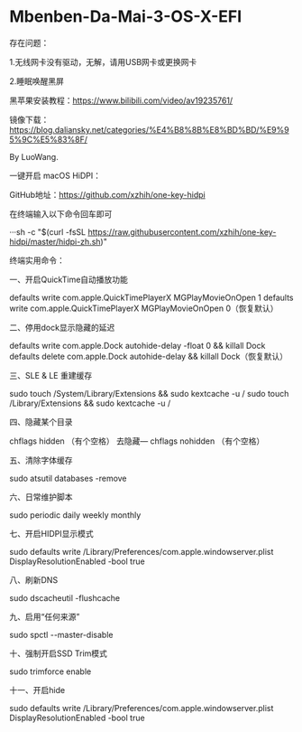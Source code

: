 # Mbenben-Da-Mai-3-OS-X-EFI

存在问题：

1.无线网卡没有驱动，无解，请用USB网卡或更换网卡

2.睡眠唤醒黑屏

黑苹果安装教程：https://www.bilibili.com/video/av19235761/

镜像下载：https://blog.daliansky.net/categories/%E4%B8%8B%E8%BD%BD/%E9%95%9C%E5%83%8F/

By LuoWang.

一键开启 macOS HiDPI：

GitHub地址：https://github.com/xzhih/one-key-hidpi

在终端输入以下命令回车即可

···sh -c "$(curl -fsSL https://raw.githubusercontent.com/xzhih/one-key-hidpi/master/hidpi-zh.sh)"

终端实用命令：

一、开启QuickTime自动播放功能
 
defaults write com.apple.QuickTimePlayerX MGPlayMovieOnOpen 1
defaults write com.apple.QuickTimePlayerX MGPlayMovieOnOpen 0（恢复默认）

二、停用dock显示隐藏的延迟
 
defaults write com.apple.Dock autohide-delay -float 0 && killall Dock
defaults delete com.apple.Dock autohide-delay && killall Dock（恢复默认）
 
三、SLE & LE 重建缓存

sudo touch /System/Library/Extensions && sudo kextcache -u /
sudo touch /Library/Extensions && sudo kextcache -u /

四、隐藏某个目录
 
chflags hidden （有个空格）
去隐藏— chflags nohidden （有个空格）
 
五、清除字体缓存

sudo atsutil databases -remove
 
六、日常维护脚本

sudo periodic daily weekly monthly

七、开启HIDPI显示模式

sudo defaults write /Library/Preferences/com.apple.windowserver.plist DisplayResolutionEnabled -bool true

八、刷新DNS

sudo dscacheutil -flushcache

九、启用“任何来源”

sudo spctl --master-disable

十、强制开启SSD Trim模式

sudo trimforce enable

十一、开启hide

sudo defaults write /Library/Preferences/com.apple.windowserver.plist DisplayResolutionEnabled -bool true

